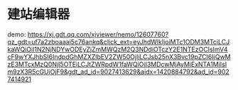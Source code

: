 # 建站编辑器
 demo: https://xj.gdt.qq.com/xjviewer/nemo/12607760?qz_gdt=uf7a2zboaaai5c76ankq&click_ext=eyJhdWlkIjoiMTc1ODM3MTciLCJkaWQiOiI1N2NjNDYwODEyZjZmMWQzM2Q3NDdiOTczY2E1NTEzOCIsImV4cF9wYXJhbSI6IndpdGhMZXZlbEV2ZW50OjIiLCJsb25nX3Bvc19pZCI6IjQwMzE3MTcxMzQ0NjI5OTEiLCJtZWRpdW1faWQiOiI3MDcwMjAyMjExNTA1MiIsIm9zX3R5cGUiOjF9&gdt_ad_id=9027413629&aidx=1420884792&ad_id=9027414921